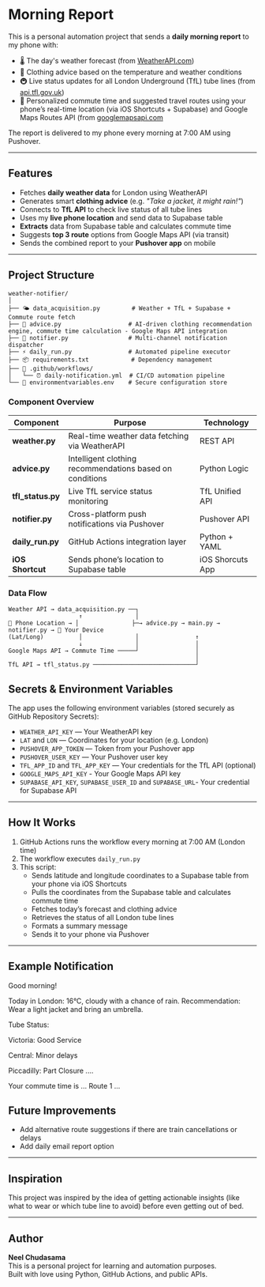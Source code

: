 # Morning Report 

This is a personal automation project that sends a **daily morning report** to my phone with:

- 🌡️ The day's weather forecast (from [WeatherAPI.com](https://www.weatherapi.com/))
- 👕 Clothing advice based on the temperature and weather conditions
- 🚇 Live status updates for all London Underground (TfL) tube lines (from [api.tfl.gov.uk](https://api.tfl.gov.uk/))
- 🧭 Personalized commute time and suggested travel routes using your phone’s real-time location (via iOS Shortcuts + Supabase) and Google Maps Routes API (from [googlemapsapi.com](https://developers.google.com/maps/documentation/routes)

The report is delivered to my phone every morning at 7:00 AM using Pushover.

---

## Features

- Fetches **daily weather data** for London using WeatherAPI
- Generates smart **clothing advice** (e.g. *"Take a jacket, it might rain!"*)
- Connects to **TfL API** to check live status of all tube lines
- Uses my **live phone location** and send data to Supabase table
- **Extracts** data from Supabase table and calculates commute time
- Suggests **top 3 route** options from Google Maps API (via transit)
- Sends the combined report to your **Pushover app** on mobile

---

## Project Structure

```
weather-notifier/
│
├── 🌤️ data_acquisition.py         # Weather + TfL + Supabase + Commute route fetch
├── 👔 advice.py                   # AI-driven clothing recommendation engine, commute time calculation - Google Maps API integration
├── 📱 notifier.py                 # Multi-channel notification dispatcher
├── ⚡ daily_run.py                # Automated pipeline executor
├── 📦 requirements.txt            # Dependency management
├── 🔧 .github/workflows/
│   └── ⏰ daily-notification.yml  # CI/CD automation pipeline
└── 🔐 environmentvariables.env    # Secure configuration store
```

### Component Overview

| Component | Purpose | Technology |
|-----------|---------|------------|
| **weather.py** | Real-time weather data fetching via WeatherAPI | REST API |
| **advice.py** | Intelligent clothing recommendations based on conditions | Python Logic |
| **tfl_status.py** | Live TfL service status monitoring | TfL Unified API |
| **notifier.py** | Cross-platform push notifications via Pushover | Pushover API |
| **daily_run.py** | GitHub Actions integration layer | Python + YAML |
| **iOS Shortcut** | Sends phone’s location to Supabase table | iOS Shorcuts App |

### Data Flow
```
Weather API → data_acquisition.py ──┐
                    ↑               │
📱 Phone Location → │               ├─→ advice.py → main.py → notifier.py → 📱 Your Device
(Lat/Long)          │               │                ↑
                    ↓               │                │
Google Maps API → Commute Time ─────┘                │
                                                     │
TfL API → tfl_status.py ─────────────────────────────┘
```


## Secrets & Environment Variables

The app uses the following environment variables (stored securely as GitHub Repository Secrets):

- `WEATHER_API_KEY` — Your WeatherAPI key
- `LAT` and `LON` — Coordinates for your location (e.g. London)
- `PUSHOVER_APP_TOKEN` — Token from your Pushover app
- `PUSHOVER_USER_KEY` — Your Pushover user key
- `TFL_APP_ID` and `TFL_APP_KEY` — Your credentials for the TfL API (optional)
- `GOOGLE_MAPS_API_KEY` - Your Google Maps API key
- `SUPABASE_API_KEY`, `SUPABASE_USER_ID` and `SUPABASE_URL`- Your credential for Supabase API 

---

## How It Works

1. GitHub Actions runs the workflow every morning at 7:00 AM (London time)
2. The workflow executes `daily_run.py`
3. This script:
   - Sends latitude and longitude coordinates to a Supabase table from your phone via iOS Shortcuts
   - Pulls the coordinates from the Supabase table and calculates commute time
   - Fetches today’s forecast and clothing advice
   - Retrieves the status of all London tube lines
   - Formats a summary message
   - Sends it to your phone via Pushover

---

## Example Notification

Good morning!

Today in London: 16°C, cloudy with a chance of rain.
Recommendation: Wear a light jacket and bring an umbrella.

Tube Status:

Victoria: Good Service

Central: Minor delays

Piccadilly: Part Closure ....

Your commute time is ... Route 1 ...

## Future Improvements

- Add alternative route suggestions if there are train cancellations or delays
- Add daily email report option

---

## Inspiration

This project was inspired by the idea of getting actionable insights (like what to wear or which tube line to avoid) before even getting out of bed.

---

## Author

**Neel Chudasama**  
This is a personal project for learning and automation purposes.  
Built with love using Python, GitHub Actions, and public APIs.
